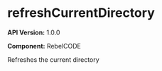 # refreshCurrentDirectory

**API Version:** 1.0.0

**Component:** RebelCODE

Refreshes the current directory


